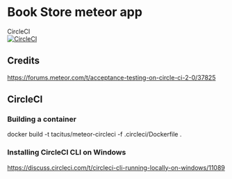 # Book Store meteor app

CircleCI  
[![CircleCI](https://circleci.com/gh/TacitusHR/meteor-book-store.svg?style=svg)](https://circleci.com/gh/TacitusHR/meteor-book-store)

## Credits
https://forums.meteor.com/t/acceptance-testing-on-circle-ci-2-0/37825

## CircleCI

### Building a container
docker build -t tacitus/meteor-circleci -f .circleci/Dockerfile .

### Installing CircleCI CLI on Windows
https://discuss.circleci.com/t/circleci-cli-running-locally-on-windows/11089


